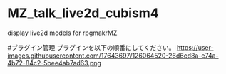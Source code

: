 # MZ_talk_live2d_cubism4
display live2d models for rpgmakrMZ

#プラグイン管理
プラグインを以下の順番にしてください。
https://user-images.githubusercontent.com/17643697/126064520-26d6cd8a-e74a-4b72-84c2-5bee4ab7ad63.png
